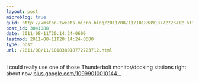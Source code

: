 ```yaml
---
layout: post
microblog: true
guid: http://vmstan-tweets.micro.blog/2011/08/11/101838918772723712.html
post_id: 3041088
date: 2011-08-11T20:14:24-0600
lastmod: 2011-08-11T20:14:24-0600
type: post
url: /2011/08/11/101838918772723712.html
---
```

I could really use one of those Thunderbolt monitor/docking stations right about now <a href="https://plus.google.com/109990100101448904085/posts/6GeEmUtQLKC">plus.google.com/10999010010144…</a>
